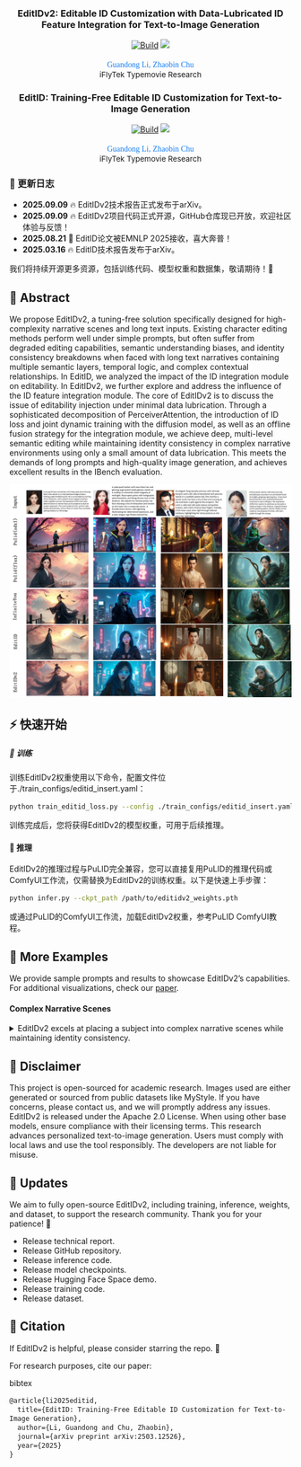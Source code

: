 <h3 align="center">
    EditIDv2: Editable ID Customization with Data-Lubricated ID Feature Integration for Text-to-Image Generation
</h3>
<p align="center"> 
<a href="https://arxiv.org/abs/2510.XXXXX"><img alt="Build" src="https://img.shields.io/badge/Tech%20Report-EditIDv2-b31b1b.svg"></a>
<a href="https://typemovie.art/#/dashboard"><img src="https://img.shields.io/static/v1?label=Typemovie&message=application&color=green"></a>
</p>
<p align="center"> 
<span style="color:#137cf3; font-family: Gill Sans">Guandong Li,</span><sup></sup></a>  
<span style="color:#137cf3; font-family: Gill Sans">Zhaobin Chu</span></a> <br> 
<span style="font-size: 13.5px">iFlyTek Typemovie Research</span><br> 
<h3 align="center">
    EditID: Training-Free Editable ID Customization for Text-to-Image Generation
</h3>
<p align="center"> 
<a href="https://arxiv.org/abs/2503.12526"><img alt="Build" src="https://img.shields.io/badge/Tech%20Report-EditID-b31b1b.svg"></a>
<a href="https://typemovie.art/#/dashboard"><img src="https://img.shields.io/static/v1?label=Typemovie&message=application&color=green"></a>
</p>
<p align="center"> 
<span style="color:#137cf3; font-family: Gill Sans">Guandong Li,</span><sup></sup></a>  
<span style="color:#137cf3; font-family: Gill Sans">Zhaobin Chu</span></a> <br> 
<span style="font-size: 13.5px">iFlyTek Typemovie Research</span><br> 


### 🚩 更新日志

* **2025.09.09** 🔥 EditIDv2技术报告正式发布于arXiv。
* **2025.09.09** 🔥 EditIDv2项目代码正式开源，GitHub仓库现已开放，欢迎社区体验与反馈！
* **2025.08.21** 🎉 EditID论文被EMNLP 2025接收，喜大奔普！
* **2025.03.16** 🔥 EditID技术报告发布于arXiv。

我们将持续开源更多资源，包括训练代码、模型权重和数据集，敬请期待！🌟

## 📖 Abstract

We propose EditIDv2, a tuning-free solution specifically designed for high-complexity narrative scenes and long text inputs. Existing character editing methods perform well under simple prompts, but often suffer from degraded editing capabilities, semantic understanding biases, and identity consistency breakdowns when faced with long text narratives containing multiple semantic layers, temporal logic, and complex contextual relationships. In EditID, we analyzed the impact of the ID integration module on editability. In EditIDv2, we further explore and address the influence of the ID feature integration module. The core of EditIDv2 is to discuss the issue of editability injection under minimal data lubrication. Through a sophisticated decomposition of PerceiverAttention, the introduction of ID loss and joint dynamic training with the diffusion model, as well as an offline fusion strategy for the integration module, we achieve deep, multi-level semantic editing while maintaining identity consistency in complex narrative environments using only a small amount of data lubrication. This meets the demands of long prompts and high-quality image generation, and achieves excellent results in the IBench evaluation.

<p dir="auto" align="center">
    <img src="assets/editidv2.png" width="1024"/>
</p>

## ⚡️ 快速开始

##### 🔧 训练

训练EditIDv2权重使用以下命令，配置文件位于./train_configs/editid_insert.yaml：

```bash
python train_editid_loss.py --config ./train_configs/editid_insert.yaml
```

训练完成后，您将获得EditIDv2的模型权重，可用于后续推理。

#### 🚀 推理

EditIDv2的推理过程与PuLID完全兼容，您可以直接复用PuLID的推理代码或ComfyUI工作流，仅需替换为EditIDv2的训练权重。以下是快速上手步骤：

```bash
python infer.py --ckpt_path /path/to/editidv2_weights.pth
```

或通过PuLID的ComfyUI工作流，加载EditIDv2权重，参考PuLID ComfyUI教程。

## 🌈 More Examples

We provide sample prompts and results to showcase EditIDv2’s capabilities. For additional visualizations, check our [paper](https://arxiv.org/abs/2510.XXXXX).

#### Complex Narrative Scenes

<details>
<summary>EditIDv2 excels at placing a subject into complex narrative scenes while maintaining identity consistency. </summary>
<p dir="auto" align="center">
<img src="assets/editidv21.png" width="1024"/>
</p>
</details>

## 📄 Disclaimer

This project is open-sourced for academic research. Images used are either generated or sourced from public datasets like MyStyle. If you have concerns, please contact us, and we will promptly address any issues. EditIDv2 is released under the Apache 2.0 License. When using other base models, ensure compliance with their licensing terms. This research advances personalized text-to-image generation. Users must comply with local laws and use the tool responsibly. The developers are not liable for misuse.

## 🚀 Updates

We aim to fully open-source EditIDv2, including training, inference, weights, and dataset, to support the research community. Thank you for your patience! 🌟

-  Release technical report.
-  Release GitHub repository.
-  Release inference code.
-  Release model checkpoints.
-  Release Hugging Face Space demo.
-  Release training code.
-  Release dataset.

## 📜 Citation

If EditIDv2 is helpful, please consider starring the repo. 🌟

For research purposes, cite our paper:

bibtex

```
@article{li2025editid,
  title={EditID: Training-Free Editable ID Customization for Text-to-Image Generation},
  author={Li, Guandong and Chu, Zhaobin},
  journal={arXiv preprint arXiv:2503.12526},
  year={2025}
}

```
